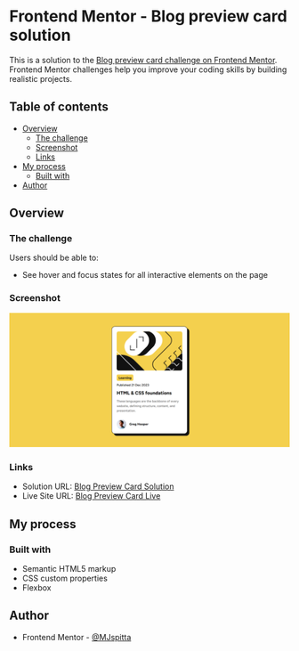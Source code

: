 # Frontend Mentor - Blog preview card solution

This is a solution to the [Blog preview card challenge on Frontend Mentor](https://www.frontendmentor.io/challenges/blog-preview-card-ckPaj01IcS). Frontend Mentor challenges help you improve your coding skills by building realistic projects. 

## Table of contents

- [Overview](#overview)
  - [The challenge](#the-challenge)
  - [Screenshot](#screenshot)
  - [Links](#links)
- [My process](#my-process)
  - [Built with](#built-with)
- [Author](#author)


## Overview

### The challenge

Users should be able to:

- See hover and focus states for all interactive elements on the page

### Screenshot

![](./assets/images/screenshot.png)


### Links

- Solution URL: [Blog Preview Card Solution](https://www.frontendmentor.io/solutions/blog-preview-card-crAN5WvGSG)
- Live Site URL: [Blog Preview Card Live](https://mjspitta.github.io/blog-preview-card/)

## My process

### Built with

- Semantic HTML5 markup
- CSS custom properties
- Flexbox

## Author

- Frontend Mentor - [@MJspitta](https://www.frontendmentor.io/profile/MJspitta)

